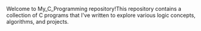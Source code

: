 Welcome to My_C_Programming repository!This repository contains a collection of C programs that I've written to explore various logic concepts, algorithms, and projects.
